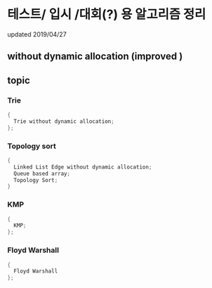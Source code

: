# 테스트/ 입시 /대회(?) 용 알고리즘 정리 
updated 2019/04/27

## without dynamic allocation (improved )
## topic

### Trie
````C++
{
  Trie without dynamic allocation;
};
````
### Topology sort

````C++
{
  Linked List Edge without dynamic allocation;
  Queue based array;
  Topology Sort;
}
````
### KMP
````C++
{
  KMP;
};
````
### Floyd Warshall
````C++
{
  Floyd Warshall
};
````

